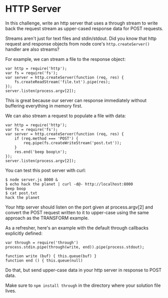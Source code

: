 # HTTP Server

In this challenge, write an http server that uses a through stream to write back
the request stream as upper-cased response data for POST requests.

Streams aren't just for text files and stdin/stdout. Did you know that http
request and response objects from node core's `http.createServer()` handler are
also streams?

For example, we can stream a file to the response object:

    var http = require('http');
    var fs = require('fs');
    var server = http.createServer(function (req, res) {
        fs.createReadStream('file.txt').pipe(res);
    });
    server.listen(process.argv[2]);

This is great because our server can response immediately without buffering
everything in memory first.

We can also stream a request to populate a file with data:

    var http = require('http');
    var fs = require('fs');
    var server = http.createServer(function (req, res) {
        if (req.method === 'POST') {
            req.pipe(fs.createWriteStream('post.txt'));
        }
        res.end('beep boop\n');
    });
    server.listen(process.argv[2]);

You can test this post server with curl:

    $ node server.js 8000 &
    $ echo hack the planet | curl -d@- http://localhost:8000
    beep boop
    $ cat post.txt
    hack the planet

Your http server should listen on the port given at process.argv[2] and convert
the POST request written to it to upper-case using the same approach as the
TRANSFORM example.

As a refresher, here's an example with the default through callbacks explicitly
defined:

    var through = require('through')
    process.stdin.pipe(through(write, end)).pipe(process.stdout);
    
    function write (buf) { this.queue(buf) }
    function end () { this.queue(null)

Do that, but send upper-case data in your http server in response to POST data.

Make sure to `npm install through` in the directory where your solution file
lives.
